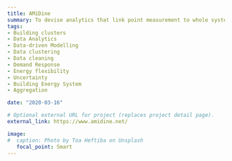 ```yaml
---
title: AMiDine
summary: To devise analytics that link point measurement to whole system to address the increasingly problematic management of electrical load on distribution networks as the UK transitions to a low carbon energy system.
tags:
- Building clusters 
- Data Analytics 
- Data-driven Modelling 
- Data clustering
- Data cleaning
- Demand Response
- Energy flexibility 
- Uncertainty
- Building Energy System
- Aggregation

date: "2020-03-16"

# Optional external URL for project (replaces project detail page).
external_link: https://www.amidine.net/

image:
#  caption: Photo by Toa Heftiba on Unsplash
   focal_point: Smart
---
```

